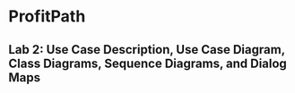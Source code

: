 # ProfitPath
## Lab 2: Use Case Description, Use Case Diagram, Class Diagrams, Sequence Diagrams, and Dialog Maps

